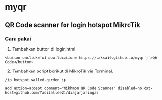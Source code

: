 # myqr
## QR Code scanner for login hotspot MikroTik

### Cara pakai

1. Tambahkan button di login.html
```
<button onclick="window.location='https://laksa19.github.io/myqr';">QR Code</button>
```
2. Tambahkan script berikut di MikroTik via Terminal.
```
/ip hotspot walled-garden ip

add action=accept comment="Mikhmon QR Code Scanner" disabled=no dst-host=github.com/Yadilallee21/diajarjaringan
